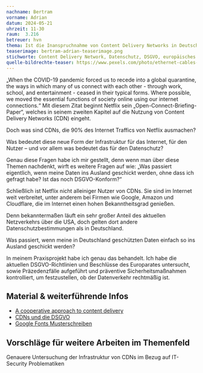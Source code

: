 ```yaml
---
nachname: Bertram
vorname: Adrian
datum: 2024-05-21
uhrzeit: 11-30
raum:  3.216
betreuer: hvn
thema: Ist die Inanspruchnahme von Content Delivery Networks in Deutschland rechtmäßig?
teaserimage: bertram-adrian-teaserimage.png
stichworte: Content Delivery Network, Datenschutz, DSGVO, europäisches Recht
quelle-bildrechte-teaser: https://www.pexels.com/photo/ethernet-cables-plugged-on-a-server-rack-1054397/ https://www.pexels.com/photo/lady-justice-and-a-gavel-60771
---
```




„When the COVID-19 pandemic forced us to recede into a global quarantine, the ways in which many of us connect with each other - through work, school, and entertainment - ceased in their typical forms. Where possible, we moved the essential functions of society online using our internet connections.“ Mit diesem Zitat beginnt Netflix sein „Open-Connect-Briefing-Paper“, welches in seinem zweiten Kapitel auf die Nutzung von Content Delivery Networks (CDN) eingeht.

Doch was sind CDNs, die 90% des Internet Traffics von Netflix ausmachen?

Was bedeutet diese neue Form der Infrastruktur für das Internet, für den Nutzer – und vor allem was bedeutet das für den Datenschutz? 

Genau diese Fragen habe ich mir gestellt, denn wenn man über diese Themen nachdenkt, wirft es weitere Fragen auf wie: „Was passiert eigentlich, wenn meine Daten ins Ausland geschickt werden, ohne dass ich gefragt habe? Ist das noch DSGVO-Konform?“

Schließlich ist Netflix nicht alleiniger Nutzer von CDNs. Sie sind im Internet weit verbreitet, unter anderem bei Firmen wie Google, Amazon und Cloudflare, die im Internet einen hohen Bekanntheitsgrad genießen.

Denn bekanntermaßen läuft ein sehr großer Anteil des aktuellen Netzverkehrs über die USA, doch gelten dort andere Datenschutzbestimmungen als in Deutschland. 

Was passiert, wenn meine in Deutschland geschützten Daten einfach so ins Ausland geschickt werden?

In meinem Praxisprojekt habe ich genau das behandelt. Ich habe die aktuellen DSGVO-Richtlinien und Beschlüsse des Europarates untersucht, sowie Präzedenzfälle aufgeführt und präventive Sicherheitsmaßnahmen kontrolliert, um festzustellen, ob der Datenverkehr rechtmäßig ist.


## Material & weiterführende Infos
- [A cooperative approach to content delivery](https://openconnect.netflix.com/Open-Connect-Briefing-Paper.pdf)
- [CDNs und die DSGVO](https://blog.mi.hdm-stuttgart.de/index.php/2023/03/03/cdns-und-die-dsgvo/)
- [Google Fonts Musterschreiben](https://www.wbs.legal/it-und-internet-recht/datenschutzrecht/google-webfont-musterschreiben-61157)

## Vorschläge für weitere Arbeiten im Themenfeld
Genauere Untersuchung der Infrastruktur von CDNs im Bezug auf IT-Security Problematiken
